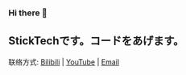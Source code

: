 ### Hi there 👋

<!--
**StickTech/StickTech** is a ✨ _special_ ✨ repository because its `README.md` (this file) appears on your GitHub profile.

Here are some ideas to get you started:

- 🔭 I’m currently working on ...
- 🌱 I’m currently learning ...
- 👯 I’m looking to collaborate on ...
- 🤔 I’m looking for help with ...
- 💬 Ask me about ...
- 📫 How to reach me: ...
- 😄 Pronouns: ...
- ⚡ Fun fact: ...
-->

## StickTechです。コードをあげます。

联络方式:
[Bilibili](https://space.bilibili.com/248582596) | [YouTube](https://www.youtube.com/channel/UCdTS3wjHbLnbQ6-x-7LLJQA) | [Email](mailto:stick-tech@outlook.com)

